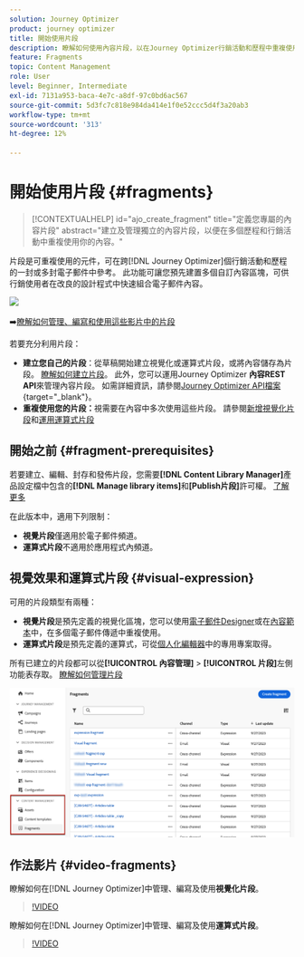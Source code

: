 ```yaml
---
solution: Journey Optimizer
product: journey optimizer
title: 開始使用片段
description: 瞭解如何使用內容片段，以在Journey Optimizer行銷活動和歷程中重複使用內容
feature: Fragments
topic: Content Management
role: User
level: Beginner, Intermediate
exl-id: 7131a953-baca-4e7c-a8df-97c0bd6ac567
source-git-commit: 5d3fc7c818e984da414e1f0e52ccc5d4f3a20ab3
workflow-type: tm+mt
source-wordcount: '313'
ht-degree: 12%

---
```


# 開始使用片段 {#fragments}

>[!CONTEXTUALHELP]
>id="ajo_create_fragment"
>title="定義您專屬的內容片段"
>abstract="建立及管理獨立的內容片段，以便在多個歷程和行銷活動中重複使用你的內容。"

<!--
>additional-url="https://experienceleague.adobe.com/en/docs/journey-optimizer/using/content-management/fragments/create-fragments" text="Create fragments"-->

片段是可重複使用的元件，可在跨[!DNL Journey Optimizer]個行銷活動和歷程的一封或多封電子郵件中參考。 此功能可讓您預先建置多個自訂內容區塊，可供行銷使用者在改良的設計程式中快速組合電子郵件內容。

![](../rn/assets/do-not-localize/fragments.gif)

➡️[瞭解如何管理、編寫和使用這些影片中的片段](#video-fragments)

若要充分利用片段：

* **建立您自己的片段**：從草稿開始建立視覺化或運算式片段，或將內容儲存為片段。 [瞭解如何建立片段](#create-fragments)。 此外，您可以運用Journey Optimizer **內容REST API**&#x200B;來管理內容片段。 如需詳細資訊，請參閱[Journey Optimizer API檔案](https://developer.adobe.com/journey-optimizer-apis/references/content/){target="_blank"}。
* **重複使用您的片段：**&#x200B;視需要在內容中多次使用這些片段。 請參閱[新增視覺化片段](../email/use-visual-fragments.md)和[運用運算式片段](../personalization/use-expression-fragments.md)

## 開始之前 {#fragment-prerequisites}

若要建立、編輯、封存和發佈片段，您需要&#x200B;**[!DNL Content Library Manager]**&#x200B;產品設定檔中包含的&#x200B;**[!DNL Manage library items]**&#x200B;和&#x200B;**[Publish片段]**&#x200B;許可權。 [了解更多](../administration/ootb-product-profiles.md#content-library-manager)

在此版本中，適用下列限制：

* **視覺片段**&#x200B;僅適用於電子郵件頻道。
* **運算式片段**&#x200B;不適用於應用程式內頻道。

## 視覺效果和運算式片段 {#visual-expression}

可用的片段類型有兩種：

* **視覺片段**&#x200B;是預先定義的視覺化區塊，您可以使用[電子郵件Designer](../email/get-started-email-design.md)或在[內容範本](../email/use-email-templates.md)中，在多個電子郵件傳遞中重複使用。
* **運算式片段**&#x200B;是預先定義的運算式，可從[個人化編輯器](../personalization/personalization-build-expressions.md)中的專用專案取得。

所有已建立的片段都可以從&#x200B;**[!UICONTROL 內容管理]** > **[!UICONTROL 片段]**&#x200B;左側功能表存取。 [瞭解如何管理片段](../content-management/manage-fragments.md)

![](assets/fragment-list.png)

## 作法影片 {#video-fragments}

瞭解如何在[!DNL Journey Optimizer]中管理、編寫及使用&#x200B;**視覺化片段**。

>[!VIDEO](https://video.tv.adobe.com/v/3419932/?quality=12)

瞭解如何在[!DNL Journey Optimizer]中管理、編寫及使用&#x200B;**運算式片段**。

>[!VIDEO](https://video.tv.adobe.com/v/3424587/?quality=12)
